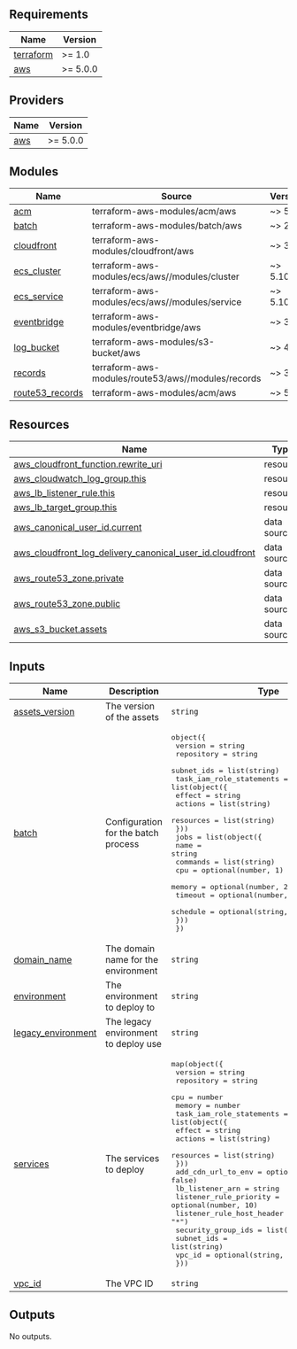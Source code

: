 <!-- BEGIN_TF_DOCS -->

## Requirements

| Name                                                                     | Version  |
| ------------------------------------------------------------------------ | -------- |
| <a name="requirement_terraform"></a> [terraform](#requirement_terraform) | >= 1.0   |
| <a name="requirement_aws"></a> [aws](#requirement_aws)                   | >= 5.0.0 |

## Providers

| Name                                             | Version  |
| ------------------------------------------------ | -------- |
| <a name="provider_aws"></a> [aws](#provider_aws) | >= 5.0.0 |

## Modules

| Name                                                                             | Source                                             | Version |
| -------------------------------------------------------------------------------- | -------------------------------------------------- | ------- |
| <a name="module_acm"></a> [acm](#module_acm)                                     | terraform-aws-modules/acm/aws                      | ~> 5.0  |
| <a name="module_batch"></a> [batch](#module_batch)                               | terraform-aws-modules/batch/aws                    | ~> 2.0  |
| <a name="module_cloudfront"></a> [cloudfront](#module_cloudfront)                | terraform-aws-modules/cloudfront/aws               | ~> 3.4  |
| <a name="module_ecs_cluster"></a> [ecs_cluster](#module_ecs_cluster)             | terraform-aws-modules/ecs/aws//modules/cluster     | ~> 5.10 |
| <a name="module_ecs_service"></a> [ecs_service](#module_ecs_service)             | terraform-aws-modules/ecs/aws//modules/service     | ~> 5.10 |
| <a name="module_eventbridge"></a> [eventbridge](#module_eventbridge)             | terraform-aws-modules/eventbridge/aws              | ~> 3.7  |
| <a name="module_log_bucket"></a> [log_bucket](#module_log_bucket)                | terraform-aws-modules/s3-bucket/aws                | ~> 4.0  |
| <a name="module_records"></a> [records](#module_records)                         | terraform-aws-modules/route53/aws//modules/records | ~> 3.1  |
| <a name="module_route53_records"></a> [route53_records](#module_route53_records) | terraform-aws-modules/acm/aws                      | ~> 5.0  |

## Resources

| Name                                                                                                                                                                                 | Type        |
| ------------------------------------------------------------------------------------------------------------------------------------------------------------------------------------ | ----------- |
| [aws_cloudfront_function.rewrite_uri](https://registry.terraform.io/providers/hashicorp/aws/latest/docs/resources/cloudfront_function)                                               | resource    |
| [aws_cloudwatch_log_group.this](https://registry.terraform.io/providers/hashicorp/aws/latest/docs/resources/cloudwatch_log_group)                                                    | resource    |
| [aws_lb_listener_rule.this](https://registry.terraform.io/providers/hashicorp/aws/latest/docs/resources/lb_listener_rule)                                                            | resource    |
| [aws_lb_target_group.this](https://registry.terraform.io/providers/hashicorp/aws/latest/docs/resources/lb_target_group)                                                              | resource    |
| [aws_canonical_user_id.current](https://registry.terraform.io/providers/hashicorp/aws/latest/docs/data-sources/canonical_user_id)                                                    | data source |
| [aws_cloudfront_log_delivery_canonical_user_id.cloudfront](https://registry.terraform.io/providers/hashicorp/aws/latest/docs/data-sources/cloudfront_log_delivery_canonical_user_id) | data source |
| [aws_route53_zone.private](https://registry.terraform.io/providers/hashicorp/aws/latest/docs/data-sources/route53_zone)                                                              | data source |
| [aws_route53_zone.public](https://registry.terraform.io/providers/hashicorp/aws/latest/docs/data-sources/route53_zone)                                                               | data source |
| [aws_s3_bucket.assets](https://registry.terraform.io/providers/hashicorp/aws/latest/docs/data-sources/s3_bucket)                                                                     | data source |

## Inputs

| Name                                                                                    | Description                          | Type                                                                                                                                                                                                                                                                                                                                                                                                                                                                                                                                            | Default | Required |
| --------------------------------------------------------------------------------------- | ------------------------------------ | ----------------------------------------------------------------------------------------------------------------------------------------------------------------------------------------------------------------------------------------------------------------------------------------------------------------------------------------------------------------------------------------------------------------------------------------------------------------------------------------------------------------------------------------------- | ------- | :------: |
| <a name="input_assets_version"></a> [assets_version](#input_assets_version)             | The version of the assets            | `string`                                                                                                                                                                                                                                                                                                                                                                                                                                                                                                                                        | n/a     |   yes    |
| <a name="input_batch"></a> [batch](#input_batch)                                        | Configuration for the batch process  | <pre>object({<br> version = string<br> repository = string<br> subnet_ids = list(string)<br> task_iam_role_statements = list(object({<br> effect = string<br> actions = list(string)<br> resources = list(string)<br> }))<br> jobs = list(object({<br> name = string<br> commands = list(string)<br> cpu = optional(number, 1)<br> memory = optional(number, 2048)<br> timeout = optional(number, 300)<br> schedule = optional(string, "")<br> }))<br> })</pre>                                                                                 | n/a     |   yes    |
| <a name="input_domain_name"></a> [domain_name](#input_domain_name)                      | The domain name for the environment  | `string`                                                                                                                                                                                                                                                                                                                                                                                                                                                                                                                                        | n/a     |   yes    |
| <a name="input_environment"></a> [environment](#input_environment)                      | The environment to deploy to         | `string`                                                                                                                                                                                                                                                                                                                                                                                                                                                                                                                                        | n/a     |   yes    |
| <a name="input_legacy_environment"></a> [legacy_environment](#input_legacy_environment) | The legacy environment to deploy use | `string`                                                                                                                                                                                                                                                                                                                                                                                                                                                                                                                                        | n/a     |   yes    |
| <a name="input_services"></a> [services](#input_services)                               | The services to deploy               | <pre>map(object({<br> version = string<br> repository = string<br> cpu = number<br> memory = number<br> task_iam_role_statements = list(object({<br> effect = string<br> actions = list(string)<br> resources = list(string)<br> }))<br> add_cdn_url_to_env = optional(bool, false)<br> lb_listener_arn = string<br> listener_rule_priority = optional(number, 10)<br> listener_rule_host_header = optional(string, "\*")<br> security_group_ids = list(string)<br> subnet_ids = list(string)<br> vpc_id = optional(string, null)<br> }))</pre> | `{}`    |    no    |
| <a name="input_vpc_id"></a> [vpc_id](#input_vpc_id)                                     | The VPC ID                           | `string`                                                                                                                                                                                                                                                                                                                                                                                                                                                                                                                                        | n/a     |   yes    |

## Outputs

No outputs.

<!-- END_TF_DOCS -->
